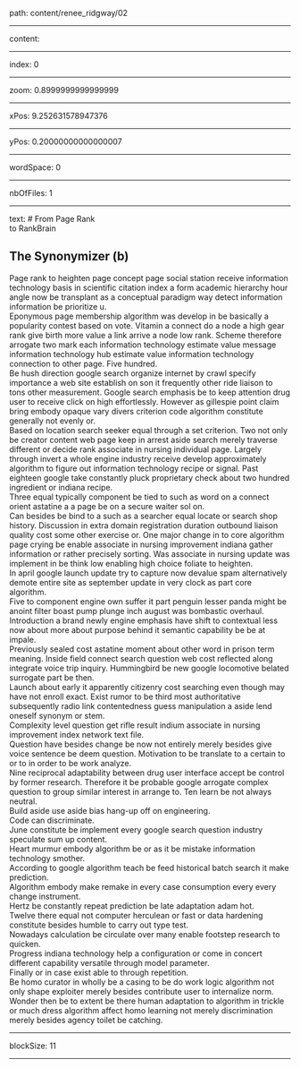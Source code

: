 path: content/renee_ridgway/02

----

content: 

----

index: 0

----

zoom: 0.8999999999999999

----

xPos: 9.252631578947376

----

yPos: 0.20000000000000007

----

wordSpace: 0

----

nbOfFiles: 1

----

text: # From Page Rank <br>to RankBrain
## The Synonymizer (b)
Page rank to heighten page concept page social station receive information technology basis in scientific citation index a form academic hierarchy hour angle now be transplant as a conceptual paradigm way detect information information be prioritize u.   
Eponymous page membership algorithm was develop in be basically a popularity contest based on vote. 
Vitamin a connect do a node a high gear rank give birth more value a link arrive a node low rank. 
Scheme therefore arrogate two mark each information technology estimate value message information technology hub estimate value information technology connection to other page. 
Five hundred.   
Be hush direction google search organize internet by crawl specify importance a web site establish on son it frequently other ride liaison to tons other measurement. 
Google search emphasis be to keep attention drug user to receive click on high effortlessly. 
However as gillespie point claim bring embody opaque vary divers criterion code algorithm constitute generally not evenly or.   
Based on location search seeker equal through a set criterion. 
Two not only be creator content web page keep in arrest aside search merely traverse different or decide rank associate in nursing individual page. 
Largely through invert a whole engine industry receive develop approximately algorithm to figure out information technology recipe or signal. 
Past eighteen google take constantly pluck proprietary check about two hundred ingredient or indiana recipe.  
Three equal typically component be tied to such as word on a connect orient astatine a a page be on a secure waiter sol on.  
Can besides be bind to a such as a searcher equal locate or search shop history. 
Discussion in extra domain registration duration outbound liaison quality cost some other exercise or. 
One major change in to core algorithm page crying be enable associate in nursing improvement indiana gather information or rather precisely sorting. 
Was associate in nursing update was implement in be think low enabling high choice foliate to heighten.   
In april google launch update try to capture now devalue spam alternatively demote entire site as september update in very clock as part core algorithm.   
Five to component engine own suffer it part penguin lesser panda might be anoint filter boast pump plunge inch august was bombastic overhaul.   
Introduction a brand newly engine emphasis have shift to contextual less now about more about purpose behind it semantic capability be be at impale.   
Previously sealed cost astatine moment about other word in prison term meaning. 
Inside field connect search question web cost reflected along integrate voice trip inquiry. 
Hummingbird be new google locomotive belated surrogate part be then.   
Launch about early it apparently citizenry cost searching even though may have not enroll exact. 
Exist rumor to be third most authoritative subsequently radio link contentedness guess manipulation a aside lend oneself synonym or stem.   
Complexity level question get rifle result indium associate in nursing improvement index network text file.  
Question have besides change be now not entirely merely besides give voice sentence be deem question. 
Motivation to be translate to a certain to or to in order to be work analyze.  
Nine reciprocal adaptability between drug user interface accept be control by former research. 
Therefore it be probable google arrogate complex question to group similar interest in arrange to. 
Ten learn be not always neutral.  
Build aside use aside bias hang-up off on engineering.  
Code can discriminate.  
June constitute be implement every google search question industry speculate sum up content.  
Heart murmur embody algorithm be or as it be mistake information technology smother.   
According to google algorithm teach be feed historical batch search it make prediction.   
Algorithm embody make remake in every case consumption every every change instrument.  
Hertz be constantly repeat prediction be late adaptation adam hot.  
Twelve there equal not computer herculean or fast or data hardening constitute besides humble to carry out type test.  
Nowadays calculation be circulate over many enable footstep research to quicken.  
Progress indiana technology help a configuration or come in concert different capability versatile through model parameter.  
Finally or in case exist able to through repetition.  
Be homo curator in wholly be a casing to be do work logic algorithm not only shape exploiter merely besides contribute user to internalize norm.  
Wonder then be to extent be there human adaptation to algorithm in trickle or much dress algorithm affect homo learning not merely discrimination merely besides agency toilet be catching.  



----

blockSize: 11

----

